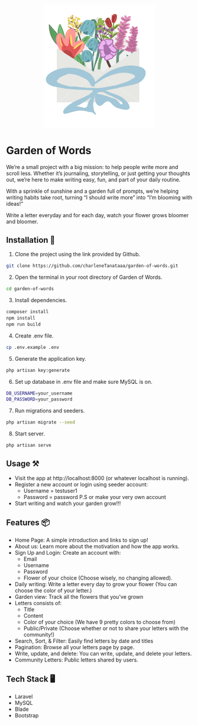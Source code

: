 <p align="center">
  <img src="public/images/main_logo.png" alt="Garden" width="300">
</p>

# Garden of Words 
We’re a small project with a big mission: to help people write more and scroll less. Whether it’s journaling, storytelling, or just getting your thoughts out, we’re here to make writing easy, fun, and part of your daily routine.

With a sprinkle of sunshine and a garden full of prompts, we’re helping writing habits take root, turning “I should write more” into “I’m blooming with ideas!”

Write a letter everyday and for each day, watch your flower grows bloomer and bloomer. 

## Installation 🚀
1. Clone the project using the link provided by Github.
```bash
git clone https://github.com/charleneTanataaa/garden-of-words.git
```
2. Open the terminal in your root directory of Garden of Words.
```bash
cd garden-of-words
```
3. Install dependencies.
```bash
composer install
npm install
npm run build
```
4. Create .env file.
```bash
cp .env.example .env
```
5. Generate the application key.
```bash
php artisan key:generate
```
6. Set up database in .env file and make sure MySQL is on.
```bash
DB_USERNAME=your_username
DB_PASSWORD=your_password
```
7. Run migrations and seeders.
```bash
php artisan migrate --seed
```
8. Start server.
```bash
php artisan serve
```

## Usage ⚒️
- Visit the app at http://localhost:8000 (or whatever localhost is running). 
- Register a new account or login using seeder account:
  - Username = testuser1
  - Password = password
P.S or make your very own account
- Start writing and watch your garden grow!!!

## Features 📦
- Home Page: A simple introduction and links to sign up!
- About us: Learn more about the motivation and how the app works.
- Sign Up and Login: Create an account with:
  - Email 
  - Username
  - Password 
  - Flower of your choice (Choose wisely, no changing allowed).
- Daily writing: Write a letter every day to grow your flower (You can choose the color of your letter.)
- Garden view: Track all the flowers that you've grown
- Letters consists of:
  - Title
  - Content
  - Color of your choice (We have 9 pretty colors to choose from)
  - Public/Private (Choose whether or not to share your letters with the community!)
- Search, Sort, & Filter: Easily find letters by date and titles
- Pagination: Browse all your letters page by page.
- Write, update, and delete: You can write, update, and delete your letters.
- Community Letters: Public letters shared by users.

## Tech Stack 🖥️
- Laravel
- MySQL
- Blade
- Bootstrap
